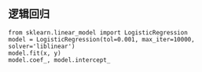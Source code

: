 ## 逻辑回归
```
from sklearn.linear_model import LogisticRegression 
model = LogisticRegression(tol=0.001, max_iter=10000, solver='liblinear') 
model.fit(x, y) 
model.coef_, model.intercept_
```
<!--stackedit_data:
eyJoaXN0b3J5IjpbNTg2MzE4OTEwXX0=
-->